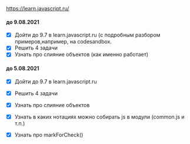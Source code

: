 
https://learn.javascript.ru/

#### до 9.08.2021
- [x] Дойти до 9.7 в learn.javascript.ru (с подробным разбором примеров,например, на codesandbox.
- [x] Решить 4 задачи 
- [x] Узнать про слияние объектов (как именно работает)

#### до 5.08.2021
- [x] Дойти до 9.7 в learn.javascript.ru
- [x] Решить 4 задачи 
- [x] Узнать про слияние объектов
- [x] Узнать в каких нотациях можно собирать js в модули (common.js и т.п.)
- [x] Узнать про markForCheck() 


